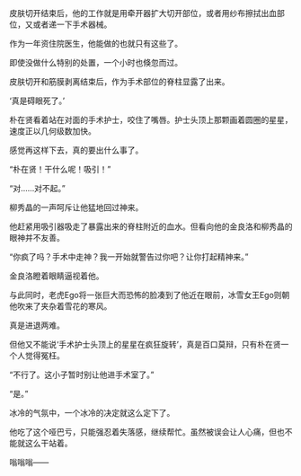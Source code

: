 皮肤切开结束后，他的工作就是用牵开器扩大切开部位，或者用纱布擦拭出血部位，又或者递一下手术器械。

作为一年资住院医生，他能做的也就只有这些了。

即使没做什么特别的处置，一个小时也倏忽而过。

皮肤切开和筋膜剥离结束后，作为手术部位的脊柱显露了出来。

‘真是碍眼死了。’

朴在贤看着站在对面的手术护士，咬住了嘴唇。护士头顶上那颗画着圆圈的星星，速度正以几何级数加快。

感觉再这样下去，真的要出什么事了。

“朴在贤！干什么呢！吸引！”

“对……对不起。”

柳秀晶的一声呵斥让他猛地回过神来。

他赶紧用吸引器吸走了暴露出来的脊柱附近的血水。但看向他的金良洛和柳秀晶的眼神并不友善。

“你疯了吗？手术中走神？我一开始就警告过你吧？让你打起精神来。”

金良洛瞪着眼睛逼视着他。

与此同时，老虎Ego将一张巨大而恐怖的脸凑到了他近在眼前，冰雪女王Ego则朝他吹来了夹杂着雪花的寒风。

真是进退两难。

但他又不能说‘手术护士头顶上的星星在疯狂旋转’，真是百口莫辩，只有朴在贤一个人觉得冤枉。

“不行了。这小子暂时别让他进手术室了。”

“是。”

冰冷的气氛中，一个冰冷的决定就这么定下了。

他吃了这个哑巴亏，只能强忍着失落感，继续帮忙。虽然被误会让人心痛，但也不能就这么干站着。

嗡嗡嗡——